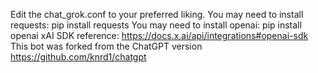 Edit the chat_grok.conf to your preferred liking.
You may need to install requests: pip install requests
You may need to install openai: pip install openai
xAI SDK reference: https://docs.x.ai/api/integrations#openai-sdk
This bot was forked from the ChatGPT version https://github.com/knrd1/chatgpt
